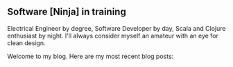 Software [Ninja] in training
------

Electrical Engineer by degree, Software Developer by day, Scala and Clojure enthusiast by night. I'll always consider myself an amateur with an eye for clean design.

<span data-lift="if?extra_true=has_blog">Welcome to my blog.  Here are my most recent blog posts:</span>

<div data-lift="if?extra_true=has_blog">
      <div data-lift="blog.simple"></div>
</div>

[title: Home]: /